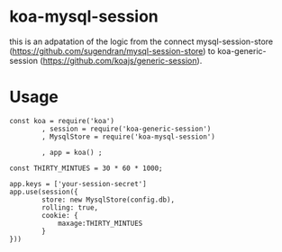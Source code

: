 koa-mysql-session
=================
this is an adpatation of the logic from the connect mysql-session-store (https://github.com/sugendran/mysql-session-store) to koa-generic-session (https://github.com/koajs/generic-session).


Usage
=================
```node
const koa = require('koa')
        , session = require('koa-generic-session')
        , MysqlStore = require('koa-mysql-session')

        , app = koa() ;

const THIRTY_MINTUES = 30 * 60 * 1000;

app.keys = ['your-session-secret']
app.use(session({
        store: new MysqlStore(config.db),
        rolling: true,
        cookie: {
            maxage:THIRTY_MINTUES
        }
}))
```